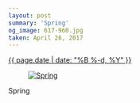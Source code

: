 ```yaml
---
layout: post
summary: 'Spring'
og_image: 617-960.jpg
taken: April 26, 2017
---
```


<div class="post">
 <time>
  <a href="/617">
   {{ page.date | date: "%B %-d, %Y" }}
  </a>
 </time>
 <a href="/617">
  <figure data-taken="4/26/2017">
   <img alt="Spring" sizes="(min-width: 700px) 50vw, calc(100vw - 2rem)" src="{{ site.assets_url }}/617-480.jpg" srcset="{{ site.assets_url }}/617-240.jpg 240w, {{ site.assets_url }}/617-480.jpg 480w, {{ site.assets_url }}/617-720.jpg 720w, {{ site.assets_url }}/617-960.jpg 960w"/>
  </figure>
 </a>
 <span>
  Spring
 </span>
</div>
